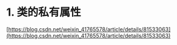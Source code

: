 # 1. 类的私有属性



[https://blog.csdn.net/weixin_41765578/article/details/81533063](https://blog.csdn.net/weixin_41765578/article/details/81533063)














